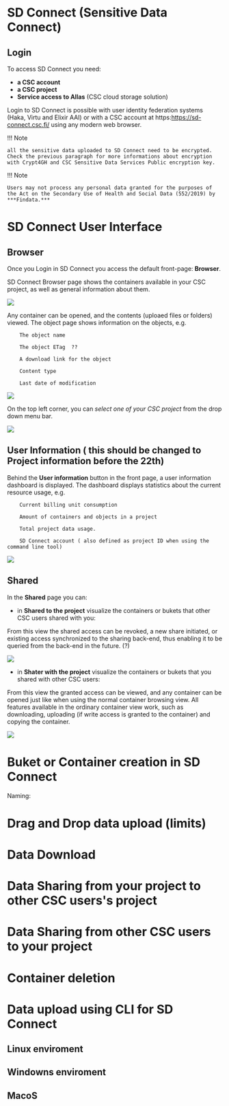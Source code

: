 
# SD Connect (Sensitive Data Connect)

## Login 

To access SD Connect you need:

* **a CSC account**
* **a CSC project**
* **Service access to Allas** (CSC cloud storage solution)

Login to SD Connect is possible with user identity federation systems (Haka, Virtu and Elixir AAI) or with a CSC account at https:https://sd-connect.csc.fi/ using any modern web browser.


!!! Note
    
    all the sensitive data uploaded to SD Connect need to be encrypted. Check the previous paragraph for more informations about encryption with Crypt4GH and CSC Sensitive Data Services Public encryption key.



!!! Note
    
    Users may not process any personal data granted for the purposes of the Act on the Secondary Use of Health and Social Data (552/2019) by ***Findata.***


# SD Connect User Interface

## Browser

Once you Login in SD Connect you access the default front-page: **Browser**. 

SD Connect Browser page shows the containers available in your CSC project, as well as general information about them. 

![](img/SDConScreenshot_1.png)

Any container can be opened, and the contents (uploaed files or folders) viewed. The object page shows information on the objects, e.g.

        The object name

        The object ETag  ??

        A download link for the object

        Content type

        Last date of modification


![](img/SDConScreenshot_2.png)


On the top left corner, you can *select one of your CSC project* from the drop down menu bar. 


![](img/SDConScreenshot_3.png)


## User Information ( this should be changed to Project information before the 22th)

Behind the **User information** button in the front page, a user information dashboard is displayed. The dashboard displays statistics about the current resource usage, e.g.

        Current billing unit consumption

        Amount of containers and objects in a project

        Total project data usage.
        
        SD Connect account ( also defined as project ID when using the command line tool)


![](img/SDConScreenshot_4.png)

## Shared

In the **Shared** page you can:


* in **Shared to the project** visualize the containers or bukets that other CSC users shared with you: 

From this view the shared access can be revoked, a new share initiated, or existing access synchronized to the sharing back-end, thus enabling it to be queried from the back-end in the future. (?)


![](img/SDConScreenshot_5.png)

* in **Shater with the project** visualize the containers or bukets that you shared with other CSC users: 

From this view the granted access can be viewed, and any container can be opened just like when using the normal container browsing view. All features available in the ordinary container view work, such as downloading, uploading (if write access is granted to the container) and copying the container.


![](img/SDConScreenshot_6.png)

# Buket or Container creation in SD Connect


Naming: 





# Drag and Drop data upload (limits)


# Data Download


# Data Sharing  from your project to  other CSC users's project



# Data Sharing from other CSC users to your project


# Container deletion



# Data upload using CLI for SD Connect


## Linux enviroment


## Windowns enviroment


## MacoS
























